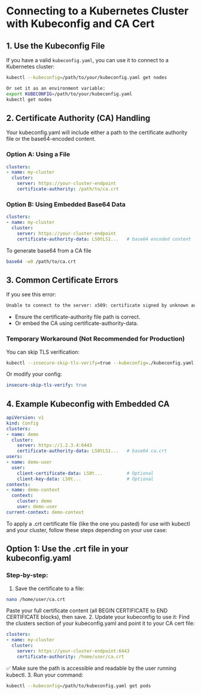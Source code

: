 # Connecting to a Kubernetes Cluster with Kubeconfig and CA Cert

## 1. Use the Kubeconfig File

If you have a valid `kubeconfig.yaml`, you can use it to connect to a Kubernetes cluster:

```bash
kubectl --kubeconfig=/path/to/your/kubeconfig.yaml get nodes

Or set it as an environment variable:
export KUBECONFIG=/path/to/your/kubeconfig.yaml
kubectl get nodes
```
## 2. Certificate Authority (CA) Handling
Your kubeconfig.yaml will include either a path to the certificate authority file or the base64-encoded content.
### Option A: Using a File
```yaml
clusters:
- name: my-cluster
  cluster:
    server: https://your-cluster-endpoint
    certificate-authority: /path/to/ca.crt
```
### Option B: Using Embedded Base64 Data
```yaml
clusters:
- name: my-cluster
  cluster:
    server: https://your-cluster-endpoint
    certificate-authority-data: LS0tLS1...   # base64 encoded content
```
To generate base64 from a CA file
```bash
base64 -w0 /path/to/ca.crt
```
## 3. Common Certificate Errors
If you see this error:
```bash
Unable to connect to the server: x509: certificate signed by unknown authority
```
- Ensure the certificate-authority file path is correct.
- Or embed the CA using certificate-authority-data.
### Temporary Workaround (Not Recommended for Production)
You can skip TLS verification:
```bash
kubectl --insecure-skip-tls-verify=true --kubeconfig=./kubeconfig.yaml get pods
```
Or modify your config:
```yaml
insecure-skip-tls-verify: true
```
## 4. Example Kubeconfig with Embedded CA
```yaml
apiVersion: v1
kind: Config
clusters:
- name: demo
  cluster:
    server: https://1.2.3.4:6443
    certificate-authority-data: LS0tLS1...   # base64 ca.crt
users:
- name: demo-user
  user:
    client-certificate-data: LS0t...         # Optional
    client-key-data: LS0t...                 # Optional
contexts:
- name: demo-context
  context:
    cluster: demo
    user: demo-user
current-context: demo-context
```
To apply a .crt certificate file (like the one you pasted) for use with kubectl and your cluster, follow these steps depending on your use case:
## Option 1: Use the .crt file in your kubeconfig.yaml
### Step-by-step:
1. Save the certificate to a file:
```bash
nano /home/user/ca.crt
```
Paste your full certificate content (all BEGIN CERTIFICATE to END CERTIFICATE blocks), then save.
2. Update your kubeconfig to use it:
Find the clusters section of your kubeconfig.yaml and point it to your CA cert file:
```yaml
clusters:
- name: my-cluster
  cluster:
    server: https://your-cluster-endpoint:6443
    certificate-authority: /home/user/ca.crt
```
✅ Make sure the path is accessible and readable by the user running kubectl.
3. Run your command:
```bash
kubectl --kubeconfig=/path/to/kubeconfig.yaml get pods
```
